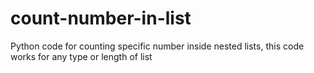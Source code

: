 # count-number-in-list
Python code for counting specific number inside nested lists, this code works for any type or length of list
